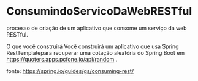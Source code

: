 # ConsumindoServicoDaWebRESTful

processo de criação de um aplicativo que consome um serviço da web RESTful.

O que você construirá
Você construirá um aplicativo que usa Spring RestTemplatepara recuperar uma cotação aleatória do Spring Boot em https://quoters.apps.pcfone.io/api/random .

fonte: https://spring.io/guides/gs/consuming-rest/
